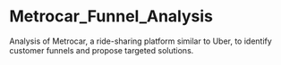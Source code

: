 # Metrocar_Funnel_Analysis
Analysis of Metrocar, a ride-sharing platform similar to Uber, to identify customer funnels and propose targeted solutions.
